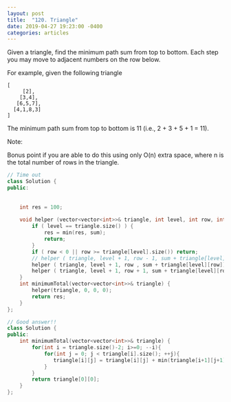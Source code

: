 ```yaml
---
layout: post
title:  "120. Triangle"
date: 2019-04-27 19:23:00 -0400
categories: articles
---
```

Given a triangle, find the minimum path sum from top to bottom. Each step you may move to adjacent numbers on the row below.

For example, given the following triangle
```
[
     [2],
    [3,4],
   [6,5,7],
  [4,1,8,3]
]
```
The minimum path sum from top to bottom is 11 (i.e., 2 + 3 + 5 + 1 = 11).

Note:

Bonus point if you are able to do this using only O(n) extra space, where n is the total number of rows in the triangle.

```c++
// Time out
class Solution {
public:
    
    
    int res = 100;
    
    void helper (vector<vector<int>>& triangle, int level, int row, int sum){
        if ( level == triangle.size() ) {
            res = min(res, sum);
            return;
        }
        if ( row < 0 || row >= triangle[level].size()) return;
        // helper ( triangle, level + 1, row - 1, sum + triangle[level][row]);
        helper ( triangle, level + 1, row , sum + triangle[level][row]);
        helper ( triangle, level + 1, row + 1, sum + triangle[level][row]);
    }
    int minimumTotal(vector<vector<int>>& triangle) {
        helper(triangle, 0, 0, 0);
        return res;
    }
};
```
```c++
// Good answer!!
class Solution {
public:
    int minimumTotal(vector<vector<int>>& triangle) {
        for(int i = triangle.size()-2; i>=0; --i){
            for(int j = 0; j < triangle[i].size(); ++j){
               triangle[i][j] = triangle[i][j] + min(triangle[i+1][j+1], triangle[i+1][j]);
            } 
        }
        return triangle[0][0];
    }
};
```